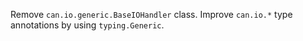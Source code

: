Remove `can.io.generic.BaseIOHandler` class. Improve `can.io.*` type annotations by using `typing.Generic`.

